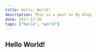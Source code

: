 ```yaml
---
title: Hello, World!
description: This is a post on My Blog
date: 2017-12-30
tags: ["hello", "world"]
---
```

## Hello World!